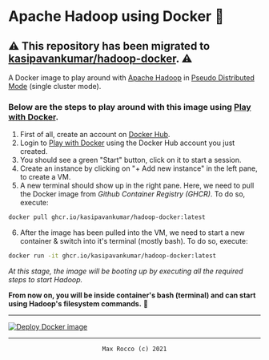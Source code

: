 # Apache Hadoop using Docker 🐳

## ⚠ This repository has been migrated to [kasipavankumar/hadoop-docker](https://github.com/kasipavankumar/hadoop-docker). ⚠

A Docker image to play around with [Apache Hadoop](https://hadoop.apache.org) in [Pseudo Distributed Mode](https://hadoop.apache.org/docs/stable/hadoop-project-dist/hadoop-common/SingleCluster.html) (single cluster mode).

### Below are the steps to play around with this image using [Play with Docker](https://labs.play-with-docker.com).

1. First of all, create an account on [Docker Hub](https://hub.docker.com/signup).
2. Login to [Play with Docker](https://labs.play-with-docker.com) using the Docker Hub account you just created.
3. You should see a green "Start" button, click on it to start a session. 
4. Create an instance by clicking on "+ Add new instance" in the left pane, to create a VM.
5. A new terminal should show up in the right pane. Here, we need to pull the Docker image from _Github Container Registry (GHCR)_. 
To do so, execute:

```bash
docker pull ghcr.io/kasipavankumar/hadoop-docker:latest
```

6. After the image has been pulled into the VM, we need to start a new container & switch into it's terminal (mostly bash). 
To do so, execute:

```bash
docker run -it ghcr.io/kasipavankumar/hadoop-docker:latest
```

_At this stage, the image will be booting up by executing all the required steps to start Hadoop._

**From now on, you will be inside container's bash (terminal) and can start using Hadoop's filesystem commands.** 🚀

<hr />

[![Deploy Docker image](https://github.com/max-rocco/hadoop-docker/actions/workflows/build.yml/badge.svg)](https://github.com/max-rocco/hadoop-docker/actions/workflows/build.yml)

<hr />

<div align="center">

```txt
Max Rocco (c) 2021
```

</div>
